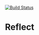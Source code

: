 [![Build Status](https://travis-ci.org/jorj1988/Reflect.png?branch=master)](https://travis-ci.org/jorj1988/Reflect)

Reflect
=======
